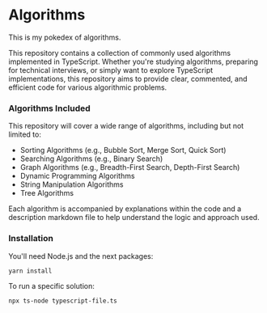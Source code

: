 # Algorithms

This is my pokedex of algorithms.

This repository contains a collection of commonly used algorithms implemented in TypeScript. Whether you're studying algorithms, preparing for technical interviews, or simply want to explore TypeScript implementations, this repository aims to provide clear, commented, and efficient code for various algorithmic problems.

### Algorithms Included

This repository will cover a wide range of algorithms, including but not limited to:

- Sorting Algorithms (e.g., Bubble Sort, Merge Sort, Quick Sort)
- Searching Algorithms (e.g., Binary Search)
- Graph Algorithms (e.g., Breadth-First Search, Depth-First Search)
- Dynamic Programming Algorithms
- String Manipulation Algorithms
- Tree Algorithms

Each algorithm is accompanied by explanations within the code and a description markdown file to help understand the logic and approach used.

### Installation

You'll need Node.js and the next packages:

```
yarn install
```

To run a specific solution:

```
npx ts-node typescript-file.ts
```
